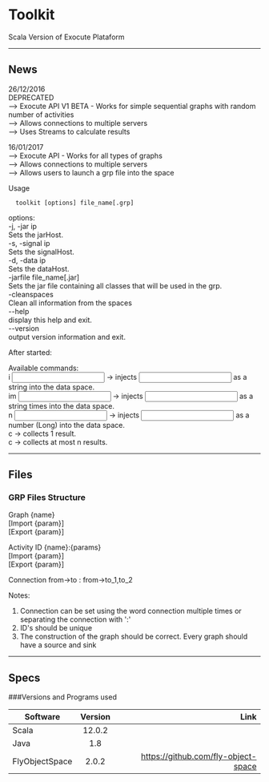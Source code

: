 # Toolkit

Scala Version of Exocute Plataform 

-------------------------------------------------------------------------------

## News 

26/12/2016 <br />
DEPRECATED <br />
--> Exocute API V1 BETA - Works for simple sequential graphs with random number of activities<br />
--> Allows connections to multiple servers<br />
--> Uses Streams to calculate results<br />


16/01/2017 <br />
--> Exocute API - Works for all types of graphs<br />
--> Allows connections to multiple servers<br />
--> Allows users to launch a grp file into the space <br />

Usage <br />

```
  toolkit [options] file_name[.grp]
```

options:<br />
-j, -jar ip<br />
  Sets the jarHost.<br />
-s, -signal ip<br />
  Sets the signalHost.<br />
-d, -data ip<br />
  Sets the dataHost.<br />
-jarfile file_name[.jar]<br />
  Sets the jar file containing all classes that will be used in the grp.<br />
-cleanspaces<br />
  Clean all information from the spaces<br />
--help<br />
  display this help and exit.<br />
--version<br />
  output version information and exit.<br />
  
After started:<br />

Available commands:<br />
i <input>        -> injects <input> as a string into the data space.<br />
im <n> <input>   -> injects <input> as a string <n> times into the data space.<br />
n <input>        -> injects <input> as a number (Long) into the data space.<br />
c                -> collects 1 result.<br />
c <n>            -> collects at most n results.<br />


  
  

-------------------------------------------------------------------------------

## Files

### GRP Files Structure
Graph {name}<br />
[Import {param}]<br />
[Export {param}]<br />

Activity ID {name}:{params}   
[Import {param}]              
[Export {param}]              

Connection from->to : from->to_1,to_2 

Notes: <br />
1) Connection can be set using the word connection multiple times or separating the connection with ':'<br />
2) ID's should be unique<br />
3) The construction of the graph should be correct. Every graph should have a source and sink<br />

-------------------------------------------------------------------------------

## Specs

###Versions and Programs used 

 
| Software       | Version       | Link                                   |
| ---------------|:-------------:| --------------------------------------:|
| Scala          | 12.0.2        |                                        |
| Java           | 1.8           |                                        |
| FlyObjectSpace | 2.0.2      |  https://github.com/fly-object-space   |

